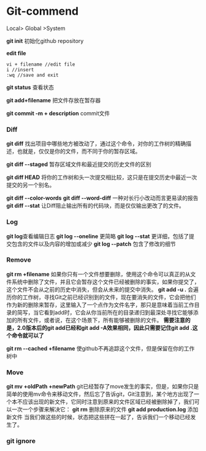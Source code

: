 # Git-commend

Local> Global >System

**git init**
初始化github repository

**edit file**

    vi + filename //edit file
    i //insert
    :wq //save and exit
    
**git status**
查看状态

**git add+filename**
把文件存放在暂存器

**git commit -m + description**
commit文件

### **Diff**

**git diff**
找出项目中哪些地方被改动了，通过这个命令，对你的工作树的精确描述，也就是，仅仅是你的文件，而不同于你的暂存区域。

**git diff --staged**
暂存区域文件和最近提交的历史文件的区别

**git diff HEAD**
将你的工作树和头一次提交相比较，这只是在提交历史中最近一次提交的另一个别名。

**git diff --color-words**
**git diff --word-diff**
一种对长行小改动而言更易读的报告
**git diff --stat**
让Diff阻止输出所有的代码块，而是仅仅输出更改了的文件。

### **Log**

**git log**查看编辑日志
**git log --oneline** 更简略
**git log --stat** 更详细，包括了提交包含的文件以及内容的增加或减少
**git log --patch** 包含了修改的细节

### **Remove**
**git rm +filename**
如果你只有一个文件想要删除，使用这个命令可以真正的从文件系统中删除了文件，并且它会暂存这个文件已经被删除的事实，如果你提交了，这个文件不会从之前的历史中消失，但会从未来的提交中消失。
**git add -u .**
会遍历你的工作树，寻找Git之前已经识别到的文件，现在要消失的文件，它会把他们作为新的删除来暂存，这里输入了一个点作为文件名字，那只是意味着当前工作目录的简写，当它看到add时，它会从你当前所在的目录递归到最深处寻找它能够添加的所有文件，或者说，在这个场景下，所有能够被删除的文件。
**需要注意的是，2.0版本后的git add已经和git add -A效果相同，因此只需要记住git add .这个命令就可以了**

**git rm --cached +filename**
使github不再追踪这个文件，但是保留在你的工作树中

### **Move**
**git mv +oldPath +newPath**
git已经暂存了move发生的事实，但是，如果你只是简单的使用mv命令来移动文件，然后忘了告诉git，Git注意到，某个地方出现了一个本不应该出现的新文件，它同时注意到原来的文件区域已经被删除掉了，我们可以一次一个步骤来解决它：
**git rm**
删除原来的文件
**git add production.log**
添加新文件
当我们做这些的时候，状态把这些拼在一起了，告诉我们一个移动已经发生了。

### git ignore
